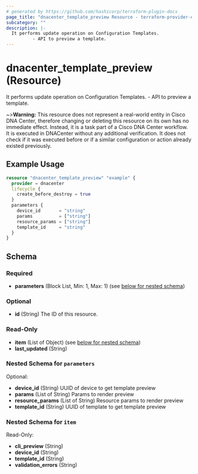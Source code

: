 ```yaml
---
# generated by https://github.com/hashicorp/terraform-plugin-docs
page_title: "dnacenter_template_preview Resource - terraform-provider-dnacenter"
subcategory: ""
description: |-
  It performs update operation on Configuration Templates.
          - API to preview a template.
---
```


# dnacenter_template_preview (Resource)

It performs update operation on Configuration Templates.
		- API to preview a template.


~>**Warning:**
This resource does not represent a real-world entity in Cisco DNA Center, therefore changing or deleting this resource on its own has no immediate effect.
Instead, it is a task part of a Cisco DNA Center workflow. It is executed in DNACenter without any additional verification. It does not check if it was executed before or if a similar configuration or action already existed previously.


## Example Usage

```terraform
resource "dnacenter_template_preview" "example" {
  provider = dnacenter
  lifecycle {
    create_before_destroy = true
  }
  parameters {
    device_id       = "string"
    params          = ["string"]
    resource_params = ["string"]
    template_id     = "string"
  }
}
```

<!-- schema generated by tfplugindocs -->
## Schema

### Required

- **parameters** (Block List, Min: 1, Max: 1) (see [below for nested schema](#nestedblock--parameters))

### Optional

- **id** (String) The ID of this resource.

### Read-Only

- **item** (List of Object) (see [below for nested schema](#nestedatt--item))
- **last_updated** (String)

<a id="nestedblock--parameters"></a>
### Nested Schema for `parameters`

Optional:

- **device_id** (String) UUID of device to get template preview
- **params** (List of String) Params to render preview
- **resource_params** (List of String) Resource params to render preview
- **template_id** (String) UUID of template to get template preview


<a id="nestedatt--item"></a>
### Nested Schema for `item`

Read-Only:

- **cli_preview** (String)
- **device_id** (String)
- **template_id** (String)
- **validation_errors** (String)


